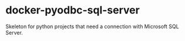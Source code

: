 # docker-pyodbc-sql-server
Skeleton for python projects that need a connection with Microsoft SQL Server.
